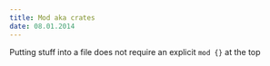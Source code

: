 ```yaml
---
title: Mod aka crates
date: 08.01.2014
---
```

Putting stuff into a file does not require an explicit `mod {}` at the top 
